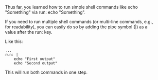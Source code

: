 Thus far, you learned how to run simple shell commands like echo "Something" via run: echo "Something".

If you need to run multiple shell commands (or multi-line commands, e.g., for readability), you can easily do so by adding the pipe symbol (|) as a value after the run: key.

Like this:
```
...
run: |
    echo "First output"
    echo "Second output"
```
This will run both commands in one step.
